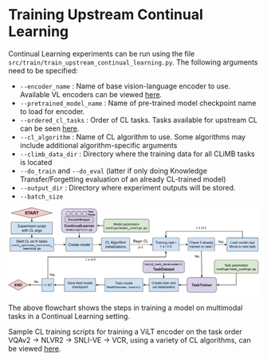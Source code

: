 # Training Upstream Continual Learning


Continual Learning experiments can be run using the file `src/train/train_upstream_continual_learning.py`. 
The following arguments need to be specified:

-   `--encoder_name` : Name of base vision-language encoder to use. Available VL encoders can be viewed [here](src/configs/model_configs.py#L4).
-   `--pretrained_model_name` : Name of pre-trained model checkpoint name to load for encoder.
-   `--ordered_cl_tasks` : Order of CL tasks. Tasks available for upstream CL can be seen [here](src/configs/task_configs.py#L6).
-   `--cl_algorithm` : Name of CL algorithm to use. Some algorithms may include additional algorithm-specific arguments
-   `--climb_data_dir` : Directory where the training data for all CLiMB tasks is located
-   `--do_train` and `--do_eval` (latter if only doing Knowledge Transfer/Forgetting evaluation of an already CL-trained model)
-   `--output_dir` : Directory where experiment outputs will be stored.
-   `--batch_size`

![Flowchart of training upstream CL](figs/training_structure.jpg)

The above flowchart shows the steps in training a model on multimodal tasks in a Continual Learning setting.

Sample CL training scripts for training a ViLT encoder on the task order VQAv2 -> NLVR2 -> SNLI-VE -> VCR, using a variety of CL algorithms, can be viewed [here](src/exp_scripts/continual_learning/vqa_nlvr_snlive_vcr/).
